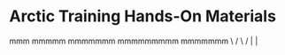 # Arctic Training Hands-On Materials
   
   mmm
  mmmmm
 mmmmmmm
mmmmmmmmm
 mmmmmmm
  \   /
   \ /
    |
    |

